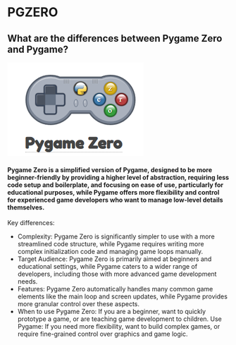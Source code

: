 # PGZERO

## What are the differences between Pygame Zero and Pygame?

<img src="image.png">

#### Pygame Zero is a simplified version of Pygame, designed to be more beginner-friendly by providing a higher level of abstraction, requiring less code setup and boilerplate, and focusing on ease of use, particularly for educational purposes, while Pygame offers more flexibility and control for experienced game developers who want to manage low-level details themselves. 

Key differences:
- Complexity: Pygame Zero is significantly simpler to use with a more streamlined code structure, while Pygame requires writing more complex initialization code and managing game loops manually. 
- Target Audience: Pygame Zero is primarily aimed at beginners and educational settings, while Pygame caters to a wider range of developers, including those with more advanced game development needs. 
- Features: Pygame Zero automatically handles many common game elements like the main loop and screen updates, while Pygame provides more granular control over these aspects. 
- When to use Pygame Zero: If you are a beginner, want to quickly prototype a game, or are teaching game development to children. 
Use Pygame: If you need more flexibility, want to build complex games, or require fine-grained control over graphics and game logic. 